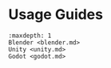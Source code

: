 # Usage Guides

```{toctree}
:maxdepth: 1
Blender <blender.md>
Unity <unity.md>
Godot <godot.md>
```

